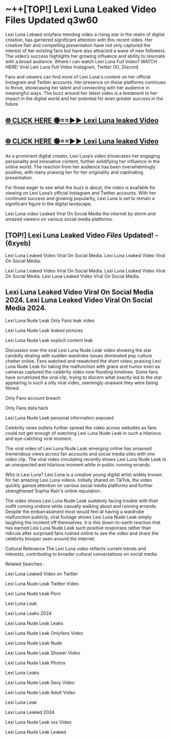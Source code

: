 # ~++[TOP!] Lexi Luna Leaked Video Files Updated q3w60

 Lexi Luna Lekaed onlyfans trending video a rising star in the realm of digital creation, has garnered significant attention with this recent video. Her creative flair and compelling presentation have not only captured the interest of her existing fans but have also attracted a wave of new followers. The video’s success highlights her growing influence and ability to resonate with a broad audience.
Where i can watch  Lexi Luna Full Video? WATCH HERE! Viral  Lexi Luna Full Video Instagram, Twitter (X), Discord.


Fans and viewers can find more of  Lexi Luna's content on her official Instagram and Twitter accounts. Her presence on these platforms continues to thrive, showcasing her talent and connecting with her audience in meaningful ways. The buzz around her latest video is a testament to her impact in the digital world and her potential for even greater success in the future.


## [🌐 CLICK HERE 🟢==►►  Lexi Luna leaked Video ](https://onlyclips.site?title=Lexi_Luna&ref=git)

## [🌐 CLICK HERE 🟢==►►  Lexi Luna leaked Video ](https://onlyclips.site?title=Lexi_Luna&ref=git)


As a prominent digital creator,  Lexi Luna’s video showcases her engaging personality and innovative content, further solidifying her influence in the online world. The reaction from her audience has been overwhelmingly positive, with many praising her for her originality and captivating presentation.

For those eager to see what the buzz is about, the video is available for viewing on  Lexi Luna’s official Instagram and Twitter accounts. With her continued success and growing popularity,  Lexi Luna is set to remain a significant figure in the digital landscape.


  Lexi Luna video Leaked Viral On Social Media the internet by storm and amazed viewers on various social media platforms.


## [TOP!]  Lexi Luna Leaked Video *Files* Updated! - (6xyeb) 

 Lexi Luna Leaked Video Viral On Social Media. Lexi Luna Leaked Video Viral On Social Media.

 Lexi Luna Leaked Video Viral On Social Media. Lexi Luna Leaked Video Viral On Social Media. Lexi Luna Leaked Video Viral On Social Media.


##  Lexi Luna Leaked Video Viral On Social Media 2024. Lexi Luna Leaked Video Viral On Social Media 2024.
 Lexi Luna Nude Leak Only Fans leak video

 Lexi Luna Nude Leak leaked pictures

 Lexi Luna Nude Leak explicit content leak

Discussion over the viral  Lexi Luna Nude Leak video showing the star candidly dealing with sudden wardrobe issues dominated pop culture chatter online. Fans watched and rewatched the short video, praising  Lexi Luna Nude Leak for taking the malfunction with grace and humor even as cameras captured the celebrity video now flooding timelines. Some fans have scrutinized the viral clip, trying to discern what exactly led to the star appearing in such a silly viral video, seemingly unaware they were being filmed.


Only Fans account breach

Only Fans data hack

 Lexi Luna Nude Leak personal information exposed

Celebrity news outlets further spread the video across websites as fans could not get enough of watching  Lexi Luna Nude Leak in such a hilarious and eye-catching viral moment.


The viral video of  Lexi Luna Nude Leak emerging online has amassed tremendous views across fan accounts and social media sites with one video clip. The viral video circulating recently shows  Lexi Luna Nude Leak in an unexpected and hilarious moment while in public running errands.


Who is  Lexi Luna?  Lexi Luna is a creative young digital artist widely known for her amazing  Lexi Luna videos. Initially shared on TikTok, the video quickly gained attention on various social media platforms and further strengthened Sophia Rain's online reputation.

The video shows  Lexi Luna Nude Leak suddenly facing trouble with their outfit coming undone while casually walking about and running errands. Despite the embarrassment most would feel at having a wardrobe malfunction publicly, viral footage shows  Lexi Luna Nude Leak simply laughing the incident off themselves. It is this down-to-earth reaction that has earned  Lexi Luna Nude Leak such positive responses rather than ridicule after surprised fans rushed online to see the video and share the celebrity blooper seen around the internet.

Cultural Relevance The  Lexi Luna video reflects current trends and interests, contributing to broader cultural conversations on social media.

Related Searches :

 Lexi Luna Leaked Video on Twitter

 Lexi Luna Nude Leak Twitter Video

 Lexi Luna Nude Leak Porn

 Lexi Luna Leak 

 Lexi Luna Leaks 2024

 Lexi Luna Nude Leak Leaks

 Lexi Luna Nude Leak Onlyfans Video

 Lexi Luna Nude Leak Nude

 Lexi Luna Nude Leak Shower Video

 Lexi Luna Nude Leak Photos

 Lexi Luna Leaks

 Lexi Luna Nude Leak Sexy Video

 Lexi Luna Nude Leak Adult Video

 Lexi Luna Leak

 Lexi Luna Leaked 2024

 Lexi Luna Nude Leak xxx Video

 Lexi Luna Nude Leak Leaked